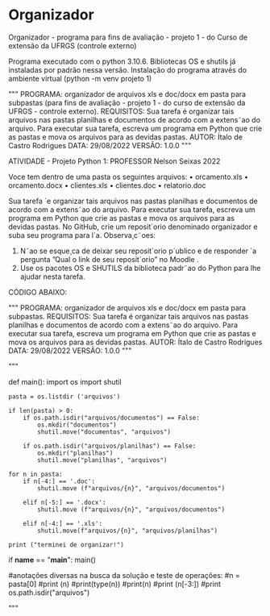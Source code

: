 # Organizador
Organizador - programa para fins de avaliação - projeto 1 - do Curso de extensão da UFRGS (controle externo)

Programa executado com o python 3.10.6. Bibliotecas OS e shutils já instaladas por padrão nessa versão. Instalação do programa através do ambiente virtual (python -m venv projeto 1)


"""
PROGRAMA: organizador de arquivos xls e doc/docx em pasta para subpastas (para fins de avaliação - projeto 1 - do curso de extensão da UFRGS - controle externo).
REQUISITOS: Sua tarefa é organizar tais arquivos nas pastas planilhas e documentos de acordo com a extens˜ao do arquivo. Para executar sua tarefa, escreva um programa em Python que crie as pastas e mova os arquivos para as devidas pastas.
AUTOR:   Ítalo de Castro Rodrigues
DATA:   29/08/2022
VERSÃO: 1.0.0
"""


ATIVIDADE - Projeto Python 1:
PROFESSOR Nelson Seixas
2022

Voce tem dentro de uma pasta os seguintes arquivos:
• orcamento.xls
• orcamento.docx
• clientes.xls
• clientes.doc
• relatorio.doc

Sua tarefa ´e organizar tais arquivos nas pastas planilhas e documentos
de acordo com a extens˜ao do arquivo.
Para executar sua tarefa, escreva um programa em Python que crie as pastas
e mova os arquivos para as devidas pastas.
No GitHub, crie um reposit´orio denominado organizador e suba seu programa
para l´a.
Observa¸c˜oes:
1. N˜ao se esque¸ca de deixar seu reposit´orio p´ublico e de responder `a pergunta
”Qual o link de seu reposit´orio” no Moodle .
2. Use os pacotes OS e SHUTILS da biblioteca padr˜ao do Python para lhe
ajudar nesta tarefa.


CÓDIGO ABAIXO:




"""
PROGRAMA: organizador de arquivos xls e doc/docx em pasta para subpastas.
REQUISITOS: Sua tarefa é organizar tais arquivos nas pastas planilhas e documentos
de acordo com a extens˜ao do arquivo. Para executar sua tarefa, escreva um programa em Python que crie as pastas e mova os arquivos para as devidas pastas.
AUTOR:   Ítalo de Castro Rodrigues
DATA:   29/08/2022
VERSÃO: 1.0.0
"""



"""

def main():
    import os
    import shutil

    pasta = os.listdir ('arquivos')

    if len(pasta) > 0:
        if os.path.isdir("arquivos/documentos") == False:
            os.mkdir("documentos")
            shutil.move("documentos", "arquivos")

        if os.path.isdir("arquivos/planilhas") == False:
            os.mkdir("planilhas")
            shutil.move("planilhas", "arquivos")
            
    for n in pasta:
        if n[-4:] == '.doc': 
            shutil.move (f"arquivos/{n}", "arquivos/documentos")

        elif n[-5:] == '.docx':
            shutil.move (f"arquivos/{n}", "arquivos/documentos")
                
        elif n[-4:] == '.xls':
            shutil.move(f"arquivos/{n}", "arquivos/planilhas")
            
    print ("terminei de organizar!")


if __name__ == "__main__":
    main()

#anotações diversas na busca da solução e teste de operações:
#n = pasta[0]
#print (n)
#print(type(n))
#print(n)
#print (n[-3:])
#print os.path.isdir("arquivos")
    

"""













